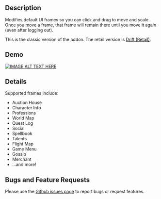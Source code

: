 ## Description
Modifies default UI frames so you can click and drag to move and scale. Once you move a frame, that frame will remain there until you move it again (even after logging out).

This is the classic version of the addon. The retail version is [Drift (Retail)](https://www.curseforge.com/wow/addons/drift).

## Demo
[![IMAGE ALT TEXT HERE](http://img.youtube.com/vi/giUjFml4eJ8/0.jpg)](http://www.youtube.com/watch?v=giUjFml4eJ8)

## Details
Supported frames include:

* Auction House
* Character Info
* Professions
* World Map
* Quest Log
* Social
* Spellbook
* Talents
* Flight Map
* Game Menu
* Gossip
* Merchant
* ...and more!

## Bugs and Feature Requests
Please use the [Github issues page](https://github.com/jaredbwasserman/Drift/issues) to report bugs or request features.